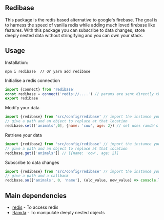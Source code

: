 ## Redibase

This package is the redis based alternative to google's firebase.
The goal is to harness the speed of vanilla redis while adding much loved firebase like features.
With this package you can subscribe to data changes, store deeply nested data without stringifying and you can own your stack.


## Usage

Installation:

```
npm i redibase  // Or yarn add redibase
```
Initialise a redis connection

```js
import {connect} from 'redibase'
const redibase = connect('redis://....') // params are sent directly through to redis constructor
export redibase
```
Modify your data

```js
import {redibase} from 'src/config/redibase' // import the instance you created
// give a path and an object to replace at that location
redibase.set(['animals',0], {name: 'cow', age: 2}) // set uses ramda's assocPath under the hood

```

Retrieve your data

```js
import {redibase} from 'src/config/redibase' // import the instance you created
// give a path and an object to replace at that location
redibase.get(['animals']) // [{name: 'cow', age: 2}]

```

Subscribe to data changes

```js
import {redibase} from 'src/config/redibase' // import the instance you created
// give a path and a callback
redibase.on(['animals', 0, 'name'], (old_value, new_value) => console.log(old_value, new_value))
```

## Main dependencies

* [redis](https://www.npmjs.com/package/redis) - To access redis
* [Ramda](https://www.npmjs.com/package/ramda) - To manipulate deeply nested objects
